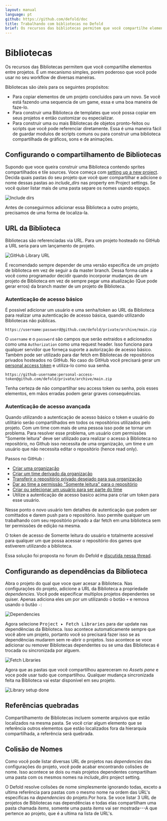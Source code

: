 ```yaml
---
layout: manual
language: pt
github: https://github.com/defold/doc
title: Trabalhando com bibliotecas no Defold
brief: Os recursos das bibliotecas permitem que você compartilhe elementos entre projetos. Esse material explica como isso funciona.
---
```


# Bibliotecas

Os recursos das Bibliotecas permitem que você compartilhe elementos entre projetos. É um mecanismo simples, porém poderoso que você pode usar no seu workflow de diversas maneiras.

Bibliotecas são úteis para os seguintes propósitos:

* Para copiar elementos de um projeto concluidos para um novo. Se você está fazendo uma sequencia de um game, essa e uma boa maneira de faze-lo.
* Para construir uma Biblioteca de templates que você possa copiar em seus projetos e então customizar ou especializar.
* Para construir uma ou mais Bibliotecas de objetos pronto-feitos ou scripts que você pode referenciar diretamente. Essa é uma maneira fácil de guardar modulos de scripts comuns ou para construir uma biblioteca compartilhada de gráficos, sons e de animações.

## Configurando o compartilhamento de Bibliotecas

Supondo que voce queira construir uma Biblioteca contendo sprites compartilhados e tile sources. Voce começa com [setting up a new project](/pt/manuals/project-setup/). Decida quais pastas do seu projeto que você quer compartilhar e adicione o nome dessas pastas ao *include_dirs* nas property em Project settings. Se você quiser listar mais de uma pasta separe os nomes usando espaço.

![Include dirs](/manuals/images/libraries/libraries_include_dirs.png)

Antes de conseguirmos adicionar essa Biblioteca a outro projeto, precisamos de uma forma de localiza-la.

## URL da Biblioteca

Bibliotecas são referenciadas via URL. Para um projeto hosteado no GitHub a URL seria para um lançamento de projeto.

![GitHub Library URL](/manuals/images/libraries/libraries_library_url_github.png)

<div class='important' markdown='1'>
É recomendado sempre depender de uma versão especifica de um projeto de biblioteca em vez de seguir a da master branch. Dessa forma cabe a você como programador decidir quando incorporar mudanças de um projeto de Biblioteca em vez de sempre pegar uma atualização (Que pode gerar erros) da branch master de um projeto de Biblioteca.
</div>


### Autenticação de acesso básico

É possivel adicionar um usuário e uma senha/token ao URL da Biblioteca para realizar uma autenticação de acesso básica, quando utilizando Bibliotecas não públicas.

```
https://username:password@github.com/defold/private/archive/main.zip
```

O `username` e o `password` são campos que serão extraidos e adicionados como uma `Authorization` como uma request header. Isso funciona para qualquer servidor que forneça suporte a autorização de acesso básico. Também pode ser utilizado para dar fetch em Bibliotecas de repositórios privados hosteados no GitHub. No caso do GitHub você precisará gerar um [personal access token](https://docs.github.com/en/free-pro-team@latest/github/authenticating-to-github/creating-a-personal-access-token) e utiliza-lo como sua senha.

```
https://github-username:personal-access-token@github.com/defold/private/archive/main.zip
```

<div class='important' markdown='1'>
Tenha certeza de não compartilhar seu access token ou senha, pois esses elementos, em mãos erradas podem gerar graves consequências.
</div>

### Autenticação de acesso avançada

Quando utilizando a autenticação de acesso básico o token e usuário do utilitário serão compartilhados em todos os repositórios utilizados pelo projeto. Com um time com mais de uma pessoa isso pode se tornar um problema. Para resolver esse problema, um usuário com permissões "Somente leitura" deve ser utilizado para realizar o acesso à Biblioteca no repositório, no Github isso necessita de uma organização, um time e um usuário que não necessita editar o repositório (hence read only).

Passos no GitHub :
* [Criar uma organização](https://docs.github.com/en/github/setting-up-and-managing-organizations-and-teams/creating-a-new-organization-from-scratch)
* [Criar um time derivado da organização](https://docs.github.com/en/github/setting-up-and-managing-organizations-and-teams/creating-a-team)
* [Transferir o repositório privado desejado para sua organização](https://docs.github.com/en/github/administering-a-repository/transferring-a-repository)
* [Dar ao time a permissão "Somente leitura" para o repositório](https://docs.github.com/en/github/setting-up-and-managing-organizations-and-teams/managing-team-access-to-an-organization-repository)
* [Criar ou selecionar um usuário para ser parte do time](https://docs.github.com/en/github/setting-up-and-managing-organizations-and-teams/organizing-members-into-teams)
* Utilize a autenticação de acesso basico acima para criar um token para esse usuário. 

Nesse ponto o novo usuário tem detalhes de autenticação que podem ser comittados e darem push para o repositório. Isso permite qualquer um trabalhando com seu repositório privado a dar fetch em uma biblioteca sem ter permissões de edição na mesma.

<div class='important' markdown='1'>
O token de acesso de Somente leitura do usuário e totalmente acessivel para qualquer um que possa acessar o repositório dos games que estiverem utilizando a biblioteca.
</div>

Essa solução foi proposta no forum do Defold e [discutida nessa thread](https://forum.defold.com/t/private-github-for-library-solved/67240).

## Configurando as dependências da Biblioteca

Abra o projeto do qual que voce quer acesar a Biblioteca. Nas configurações do projeto, adicione a URL da Biblioteca a propriedade *dependencies*. Você pode especificar multiplos projetos dependentes se quiser. Apenas adiciona eles um por um utilizando o botão `+` e remova usando o butão `-`:

![Dependencies](/manuals/images/libraries/libraries_dependencies.png)

Agora selecione <kbd>Project ▸ Fetch Libraries</kbd> para dar update nas dependências da Biblioteca. Isso acontece automaticamente sempre que você abre um projeto, portanto você so precisará fazer isso se as dependências mudarem sem re-abrir o projetos. Isso acontece se voce adicionar ou remover Bibliotecas dependentes ou se uma das Bibliotecas é trocada ou sincronizada por alguem. 

![Fetch Libraries](/manuals/images/libraries/libraries_fetch_libraries.png)

Agora que as pastas que você compartilhou apareceram no *Assets pane* e voce pode usar tudo que compartilhou. Qualquer mudança sincronizada feita na Biblioteca vai estar disponível em seu projeto.

![Library setup done](/manuals/images/libraries/libraries_done.png)

## Referências quebradas

Compartilhamento de Bibliotecas incluem somente arquivos que estão localizados na mesma pasta. Se você criar algum elemento que se referência outros elementos que estão localizados fora da hierarquia compartilhada, a referência será quebrada. 

## Colisão de Nomes

Como você pode listar diversas URL de projetos nas *dependencies* das configurações do projeto, você pode acabar encontrando colisões de nome. Isso acontece se dois ou mais projetos dependentes compartilham uma pasta com os mesmos nomes na *include_dirs* project setting. 

O Defold resolve colisões de nome simplesmente ignorando todas, exceto a ultima referência para pastas com o mesmo nome na ordem das URL's especificas na *dependencies* do projeto.Por hora. Se voce listar 3 URL de projetos de Bibliotecas nas dependências e todas elas compartilham uma pasta chamada *items*, somente uma pasta *items* vai ser mostrada---A que pertence ao projeto, que é a ultima na lista de URL's. 
